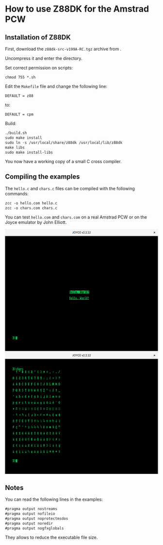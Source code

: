 How to use Z88DK for the Amstrad PCW
=====================================

Installation of Z88DK
---------------------

First, download the `z88dk-src-v199A-RC.tgz` archive from
[](http://nightly.z88dk.org/Releases/).

Uncompress it and enter the directory.

Set correct permission on scripts:

    chmod 755 *.sh

Edit the `Makefile` file and change the following line:

    DEFAULT = z88

to:

    DEFAULT = cpm

Build:

    ./build.sh
    sudo make install
    sudo ln -s /usr/local/share/z88dk /usr/local/lib/z88dk
    make libs
    sudo make install-libs

You now have a working copy of a small C cross compiler.

Compiling the examples
----------------------

The `hello.c` and `chars.c` files can be compiled with the following commands:

    zcc -o hello.com hello.c
    zcc -o chars.com chars.c

You can test `hello.com` and `chars.com` on a real Amstrad PCW or on the Joyce
emulator by John Elliott.

![](screenshot01.png)
![](screenshot02.png)

Notes
-----

You can read the following lines in the examples:

    #pragma output nostreams
    #pragma output nofileio
    #pragma output noprotectmsdos
    #pragma output noredir
    #pragma output nogfxglobals

They allows to reduce the executable file size.
